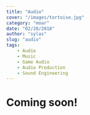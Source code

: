 ```yaml
---
title: "Audio"
cover: "/images/tortoise.jpg"
category: "moar"
date: "02/20/2018"
author: "sylas"
slug: "audio"
tags:
    - Audio
    - Music
    - Game Audio
    - Audio Production
    - Sound Engineering
---
```


# Coming soon!